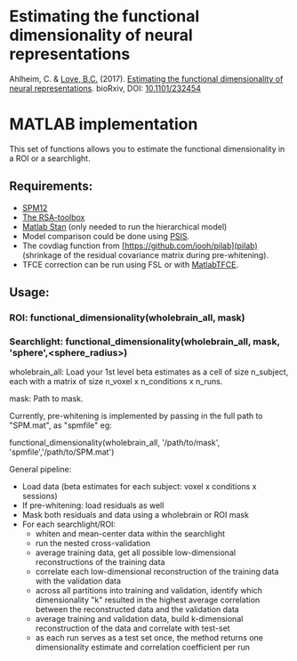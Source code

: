 #  Estimating the functional dimensionality of neural representations
Ahlheim, C. & [Love, B.C.](http://bradlove.org) (2017). [Estimating the functional dimensionality of neural representations](https://www.biorxiv.org/content/early/2018/03/29/232454). bioRxiv, DOI: [10.1101/232454](https://doi.org/10.1101/232454)

# MATLAB implementation

This set of functions allows you to estimate the functional dimensionality in a ROI or a searchlight.

## Requirements:

- [SPM12](http://www.fil.ion.ucl.ac.uk/spm/software/spm12/)
- [The RSA-toolbox](https://www.mrc-cbu.cam.ac.uk/methods-and-resources/toolboxes/)
- [Matlab Stan](http://mc-stan.org/users/interfaces/matlab-stan) (only needed to run the hierarchical model)
- Model comparison could be done using [PSIS](https://github.com/avehtari/PSIS).
- The covdiag function from [https://github.com/jooh/pilab](pilab) (shrinkage of the residual covariance matrix during pre-whitening).
- TFCE correction can be run using FSL or with [MatlabTFCE](https://github.com/markallenthornton/MatlabTFCE).

## Usage:    
    
### ROI: functional_dimensionality(wholebrain_all, mask)

### Searchlight: functional_dimensionality(wholebrain_all, mask, 'sphere',<sphere_radius>)

wholebrain_all: Load your 1st level beta estimates as a cell of size n_subject, each with a matrix of size n_voxel x n_conditions x n_runs.

mask: Path to mask.
    
Currently, pre-whitening is implemented by passing in the full path to "SPM.mat", as "spmfile" eg:

functional_dimensionality(wholebrain_all, '/path/to/mask', 'spmfile','/path/to/SPM.mat')

General pipeline:
- Load data (beta estimates for each subject: voxel x conditions x sessions)
- If pre-whitening: load residuals as well
- Mask both residuals and data using a wholebrain or ROI mask
- For each searchlight/ROI:
  + whiten and mean-center data within the searchlight
  + run the nested cross-validation
  + average training data, get all possible low-dimensional reconstructions of the training data
  + correlate each low-dimensional reconstruction of the training data with the validation data
  + across all partitions into training and validation, identify which dimensionality "k" resulted in the highest average correlation between the reconstructed data and the validation data
  + average training and validation data, build k-dimensional reconstruction of the data and correlate with test-set
  + as each run serves as a test set once, the method returns one dimensionality estimate and correlation coefficient per run
